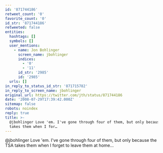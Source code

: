 ```yaml
---
id: '871744186'
retweet_count: '0'
favorite_count: '0'
id_str: '871744186'
retweeted: false
entities:
  hashtags: []
  symbols: []
  user_mentions:
    - name: Jon Bohlinger
      screen_name: jbohlinger
      indices:
        - '0'
        - '11'
      id_str: '2985'
      id: '2985'
  urls: []
in_reply_to_status_id_str: '871715782'
in_reply_to_screen_name: jbohlinger
original_url: https://twitter.com/jth/status/871744186
date: '2008-07-29T17:39:42.000Z'
sitemap: false
robots: noindex
reply: true
title: >-
  @jbohlinger Love 'em. I've gone through four of them, but only because the TSA
  takes them when I for…
---
```


@jbohlinger Love 'em. I've gone through four of them, but only because the TSA takes them when I forget to leave them at home...